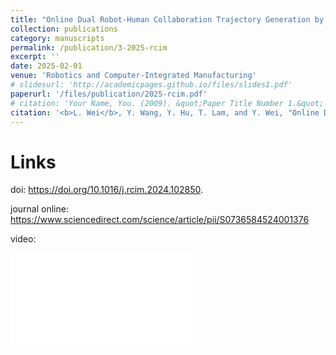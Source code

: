 ```yaml
---
title: "Online Dual Robot-Human Collaboration Trajectory Generation by Convex Optimization"
collection: publications
category: manuscripts
permalink: /publication/3-2025-rcim
excerpt: ''
date: 2025-02-01
venue: 'Robotics and Computer-Integrated Manufacturing'
# slidesurl: 'http://academicpages.github.io/files/slides1.pdf'
paperurl: '/files/publication/2025-rcim.pdf'
# citation: 'Your Name, You. (2009). &quot;Paper Title Number 1.&quot; <i>Journal 1</i>. 1(1).'
citation: '<b>L. Wei</b>, Y. Wang, Y. Hu, T. Lam, and Y. Wei, "Online Dual Robot-Human Collaboration Trajectory Generation by Convex Optimization", <i>Robotics and Computer-Integrated Manufacturing</i>, vol. 91, no. 102850, Feb. 2025'
---
```


Links
===

doi: https://doi.org/10.1016/j.rcim.2024.102850.

journal online: https://www.sciencedirect.com/science/article/pii/S0736584524001376

video: 

<iframe src="/files/publication/SafeDiff.mp4" frameborder="0" allow="accelerometer; autoplay; encrypted-media; gyroscope; picture-in-picture" allowfullscreen></iframe>

